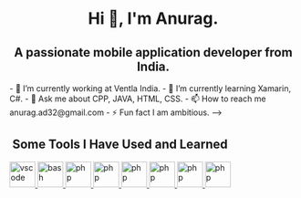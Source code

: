 <div align="center"> 
<h1> Hi 👋, I'm Anurag.<//h1>
</div>
<div align="center"> 
  <h2>A passionate mobile application developer from India.</h2>
</div>
- 🔭 I’m currently working at Ventla India.
- 🌱 I’m currently learning Xamarin, C#.
- 💬 Ask me about CPP, JAVA, HTML, CSS.
- 📫 How to reach me anurag.ad32@gmail.com
- ⚡ Fun fact I am ambitious.
-->
<h2>&nbsp;Some Tools I Have Used and Learned</h2>
<p align="left">
  <a href="https://visualstudio.microsoft.com/" target="_blank">
   <img src="https://cdn.jsdelivr.net/gh/devicons/devicon/icons/vscode/vscode-original.svg" alt="vscode" width="45" height="45"/>
  </a>
  <a href="https://developer.android.com/" target="_blank">
   <img src="https://upload.wikimedia.org/wikipedia/commons/9/95/Android_Studio_Icon_3.6.svg" alt="bash" width="45" height="45"/>
  </a>
  <a href="https://firebase.google.com/?gclid=Cj0KCQjwnP-ZBhDiARIsAH3FSRfsMuCJHi8Yqy8gz4wA2PJpNj-IU2fdjdbbRAAciA9aIDdw11cvDkcaAlzaEALw_wcB&gclsrc=aw.ds" target="_blank">
   <img src="https://firebase.google.com/static/downloads/brand-guidelines/SVG/logo-logomark.svg" alt="php" width="45" height="45"/>
  </a>
  <a href="https://www.w3schools.com/java/" target="_blank">
   <img src="https://www.svgrepo.com/show/43101/java.svg" alt="php" width="45" height="45"/>
  </a>
  <a href="https://www.w3schools.com/cpp/default.asp" target="_blank">
   <img src="https://upload.wikimedia.org/wikipedia/commons/1/18/ISO_C%2B%2B_Logo.svg" alt="php" width="45" height="45"/>
  </a> 
  <a href="https://www.w3schools.com/cs/index.php" target="_blank">
   <img src="https://cdn.worldvectorlogo.com/logos/c--4.svg" alt="php" width="45" height="45"/>
  </a>  
   <a href="https://visualstudio.microsoft.com/" target="_blank">
    <img src="https://upload.wikimedia.org/wikipedia/commons/6/61/HTML5_logo_and_wordmark.svg" alt="php" width="45" height="45"/>
   </a>
  <a href="https://visualstudio.microsoft.com/" target="_blank">
   <img src="https://upload.wikimedia.org/wikipedia/commons/d/d5/CSS3_logo_and_wordmark.svg" alt="php" width="45" height="45"/>
  </a>
</p>
